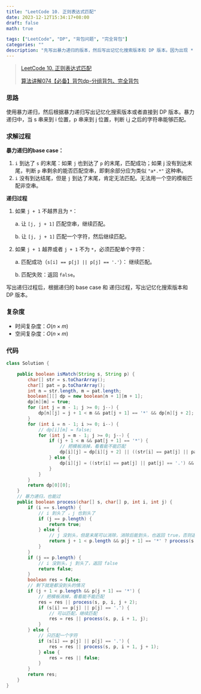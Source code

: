 ```yaml
---
title: "LeetCode 10. 正则表达式匹配"
date: 2023-12-12T15:34:17+08:00
draft: false
math: true

tags: ["LeetCode", "DP", "背包问题", "完全背包"]
categories: ""
description: "先写出暴力递归的版本，然后写出记忆化搜索版本和 DP 版本。因为出现 * 的时候，可以选择匹配 0 个或者多个字符，所以是一个完全背包问题。"
---
```


> [LeetCode 10. 正则表达式匹配](https://leetcode.cn/problems/regular-expression-matching/)
>
> [算法讲解074【必备】背包dp-分组背包、完全背包](https://www.bilibili.com/video/BV1UM411f7YL/)

### 思路

使用暴力递归，然后根据暴力递归写出记忆化搜索版本或者直接到 DP 版本。暴力递归中，当 s 串来到 i 位置，p 串来到 j 位置，判断 i,j 之后的字符串能够匹配。

### 求解过程

**暴力递归的base case：**
1. `i` 到达了 `s` 的末尾：如果 `j` 也到达了 `p` 的末尾，匹配成功；如果 j 没有到达末尾，判断 `p` 串剩余的能否匹配空串，即剩余部分应为类似 `"a*.*"` 这种串。
2. `i` 没有到达结尾，但是 `j` 到达了末尾，肯定无法匹配。无法用一个空的模板匹配非空串。

**递归过程**

1. 如果 `j + 1` 不越界且为 `*`：
   
   a. 让 `[j, j + 1]` 匹配空串，继续匹配。

   b. 让 `[j, j + 1]` 匹配一个字符，然后继续匹配。

2. 如果 `j + 1` 越界或者 `j + 1` 不为 `*`，必须匹配单个字符：

    a. 匹配成功（`s[i] == p[j] || p[j] == '.'`）： 继续匹配。

    b. 匹配失败：返回 `false`。

写出递归过程后，根据递归的 base case 和 递归过程，写出记忆化搜索版本和 DP 版本。

### 复杂度

- 时间复杂度：$O(n \times m)$
- 空间复杂度：$O(n \times m)$

### 代码

```java
class Solution {

    public boolean isMatch(String s, String p) {
        char[] str = s.toCharArray();
        char[] pat = p.toCharArray();
        int n = str.length, m = pat.length;
        boolean[][] dp = new boolean[n + 1][m + 1];
        dp[n][m] = true;
        for (int j = m - 1; j >= 0; j--) {
            dp[n][j] = j + 1 < m && pat[j + 1] == '*' && dp[n][j + 2];
        }
        for (int i = n - 1; i >= 0; i--) {
            // dp[i][m] = false;
            for (int j = m - 1; j >= 0; j--) {
                if (j + 1 < m && pat[j + 1] == '*') {
                    // 把模板消掉，看看能不能匹配
                    dp[i][j] = dp[i][j + 2] || ((str[i] == pat[j] || pat[j] == '.') && dp[i + 1][j]);
                } else {
                    dp[i][j] = ((str[i] == pat[j] || pat[j] == '.') && dp[i + 1][j + 1]);
                }
            }
        }
        return dp[0][0];
    }
    // 暴力递归，也能过
    public boolean process(char[] s, char[] p, int i, int j) {
        if (i == s.length) {
            // i 到头了 ，j 也到头了
            if (j == p.length) {
                return true;
            } else {
                // j 没到头，但是末尾可以消除，消除后能到头，也返回 true，否则返回 false
                return j + 1 < p.length && p[j + 1] == '*' ? process(s, p, i, j + 2) : false;
            }
        }
        if (j == p.length) {
            // i 没到头，j 到头了，返回 false
            return false;
        }
        boolean res = false;
        // 剩下就是都没到头的情况
        if (j + 1 < p.length && p[j + 1] == '*') {
            // 把模板消掉，看看能不能匹配
            res = res || process(s, p, i, j + 2);
            if (s[i] == p[j] || p[j] == '.') {
                // 可以匹配，继续匹配
                res = res || process(s, p, i + 1, j);
            }
        } else {
            // 只匹配一个字符
            if (s[i] == p[j] || p[j] == '.') {
                res = res || process(s, p, i + 1, j + 1);
            } else {
                res = res || false;
            }
        }
        return res;
    }
}
```